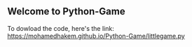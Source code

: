 ## Welcome to Python-Game

To dowload the code, here's the link:
         <a>https://mohamedhakem.github.io/Python-Game/littlegame.py</a>




